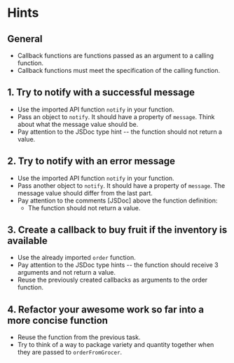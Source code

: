 # Hints

## General

- Callback functions are functions passed as an argument to a calling function.
- Callback functions must meet the specification of the calling function.

## 1. Try to notify with a successful message

- Use the imported API function `notify` in your function.
- Pass an object to `notify`. It should have a property of `message`. Think about what the message value should be.
- Pay attention to the JSDoc type hint -- the function should not return a value.

## 2. Try to notify with an error message

- Use the imported API function `notify` in your function.
- Pass another object to `notify`. It should have a property of `message`. The message value should differ from the last part.
- Pay attention to the comments [JSDoc] above the function definition:
  - The function should not return a value.

## 3. Create a callback to buy fruit if the inventory is available

- Use the already imported `order` function.
- Pay attention to the JSDoc type hints -- the function should receive 3 arguments and not return a value.
- Reuse the previously created callbacks as arguments to the order function.

## 4. Refactor your awesome work so far into a more concise function

- Reuse the function from the previous task.
- Try to think of a way to package variety and quantity together when they are passed to `orderFromGrocer`.
